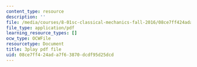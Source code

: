 ```yaml
---
content_type: resource
description: ''
file: /media/courses/8-01sc-classical-mechanics-fall-2016/08ce7ff424ada7f63870dcdf95d25dcd_XeTsZhYHY_E.pdf
file_type: application/pdf
learning_resource_types: []
ocw_type: OCWFile
resourcetype: Document
title: 3play pdf file
uid: 08ce7ff4-24ad-a7f6-3870-dcdf95d25dcd
---
```

